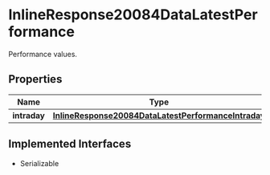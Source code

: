 

# InlineResponse20084DataLatestPerformance

Performance values.

## Properties

Name | Type | Description | Notes
------------ | ------------- | ------------- | -------------
**intraday** | [**InlineResponse20084DataLatestPerformanceIntraday**](InlineResponse20084DataLatestPerformanceIntraday.md) |  |  [optional]


## Implemented Interfaces

* Serializable


